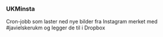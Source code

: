 ### UKMinsta

Cron-jobb som laster ned nye bilder fra Instagram merket med #javielskerukm og legger de til i Dropbox
